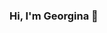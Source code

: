 ### Hi, I'm Georgina 👋

<!--

At the very beginning of my data science journey. Every day is a learning curve!

Avid lover of cats and podcasts.
